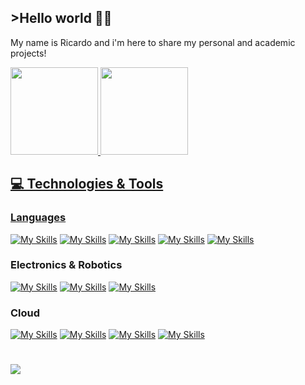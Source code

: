 ## >Hello world 👋🏻

My name is Ricardo and i'm here to share my personal and academic projects!

<div>
<a href="https://github.com/RicardoX2X">
<img height="140em" src="https://github-readme-stats.vercel.app/api/top-langs/?username=RicardoX2X&layout=compact&langs_count=7&theme=github_dark"/>
<img height="140em" src="https://github-readme-stats.vercel.app/api?username=RicardoX2X&show_icons=true&theme=github_dark&include_all_commits=true&count_private=true"/>
</div>
  
## 💻 Technologies & Tools

### Languages
[![My Skills](https://skillicons.dev/icons?i=c)](https://en.wikipedia.org/wiki/C_(programming_language))
[![My Skills](https://skillicons.dev/icons?i=cs)](https://learn.microsoft.com/pt-br/dotnet/csharp/)
[![My Skills](https://skillicons.dev/icons?i=cpp)](https://en.wikipedia.org/wiki/C%2B%2B)
[![My Skills](https://skillicons.dev/icons?i=py)](https://www.python.org/)
[![My Skills](https://skillicons.dev/icons?i=bash)](https://www.gnu.org/software/bash/)
  
### Electronics & Robotics 
[![My Skills](https://skillicons.dev/icons?i=raspberrypi)](https://www.raspberrypi.com/)
[![My Skills](https://skillicons.dev/icons?i=ros)](https://www.ros.org/)
[![My Skills](https://skillicons.dev/icons?i=arduino)](https://www.arduino.cc/)

### Cloud
[![My Skills](https://skillicons.dev/icons?i=azure)](https://azure.microsoft.com/)
[![My Skills](https://skillicons.dev/icons?i=aws)](https://aws.amazon.com/)
[![My Skills](https://skillicons.dev/icons?i=gcp)](https://cloud.google.com/)
  [![My Skills](https://skillicons.dev/icons?i=linux)](https://www.linux.org/)

#
![](https://komarev.com/ghpvc/?username=RicardoX2X&color=blue)

